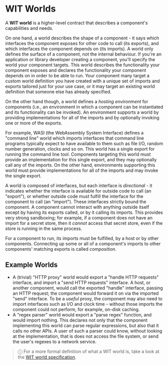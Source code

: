 # WIT Worlds

A **WIT world** is a higher-level contract that describes a component's capabilities and needs.

On one hand, a world describes the shape of a component - it says which interfaces the component exposes for other code to call (its exports), and which interfaces the component depends on (its imports). A world only defines the surface of a component, not the internal behaviour. If you're an application or library developer creating a component, you'll specify the world your component targets. This world describes the functionality your component exposes and declares the functionality your component depends on in order to be able to run. Your component many target a custom world definition you have created with a unique set of imports and exports tailored just for your use case, or it may target an existing world definition that someone else has already specified.

On the other hand though, a world defines a _hosting environment_ for components (i.e., an environment in which a component can be instantiated and its functionality can be invoked). An environment supports a world by providing implementations for all of the imports and by optionally invoking one or more of the exports.

For example, WASI (the WebAssembly System Interface) defines a "command line" world which imports interfaces that command line programs typically expect to have available to them such as file I/O, random number generation, clocks and so on. This world has a single export for running the command line tool. Components targeting this world must provide an implementation for this single export, and they may optionally call any of the imports. On the other hand, environments supporting this world must provide implementations for all of the imports and may invoke the single export.

A world is composed of interfaces, but each interface is _directional_ - it indicates whether the interface is available for outside code to call (an "export"), or whether outside code must fulfill the interface for the component to call (an "import"). These interfaces strictly bound the component. A component cannot interact with anything outside itself except by having its exports called, or by it calling its imports. This provides very strong sandboxing; for example, if a component does not have an import for a secret store, then it _cannot_ access that secret store, even if the store is running in the same process.

For a component to run, its imports must be fulfilled, by a host or by other components. Connecting up some or all of a component's imports to other components' matching exports is called _composition_.

## Example Worlds

* A (trivial) "HTTP proxy" world would export a "handle HTTP requests" interface, and import a "send HTTP requests" interface. A host, or another component, would call the exported "handle" interface, passing an HTTP request; the component would forward it on via the imported "send" interface. To be a _useful_ proxy, the component may also need to import interfaces such as I/O and clock time - without those imports the component could not perform, for example, on-disk caching.
* A "regex parser" world would export a "parse regex" function, and would import nothing. This declares not only that the component implementing this world can parse regular expressions, but also that it calls no other APIs. A user of such a parser could know, without looking at the implementation, that is does not access the file system, or send the user's regexes to a network service.

> ⓘ For a more formal definition of what a WIT world is, take a look at the [WIT world specification](https://github.com/WebAssembly/component-model/blob/main/design/mvp/WIT.md#wit-worlds).

